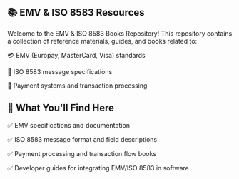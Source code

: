 📚 EMV & ISO 8583 Resources
----------------------------------------------------
Welcome to the EMV & ISO 8583 Books Repository!
This repository contains a collection of reference materials, guides, and books related to:

💳 EMV (Europay, MasterCard, Visa) standards

🏦 ISO 8583 message specifications

🔐 Payment systems and transaction processing

📖 What You'll Find Here
-------------------------------------
✅ EMV specifications and documentation

✅ ISO 8583 message format and field descriptions

✅ Payment processing and transaction flow books

✅ Developer guides for integrating EMV/ISO 8583 in software
